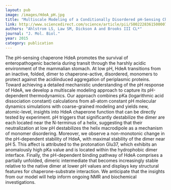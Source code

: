 ```yaml
---
layout: pub
image: /images/HdeA_pH.jpg
title: "Multiscale Modeling of a Conditionally Disordered pH-Sensing Chaperone"
link: http://www.sciencedirect.com/science/article/pii/S0022283615000078
authors: "Ahlstrom LS, Law SM, Dickson A and Brooks III CL*"
journal: "J. Mol. Biol."
year: 2015
category: publication
---
```


The pH-sensing chaperone HdeA promotes the survival of enteropathogenic bacteria during transit through the harshly acidic environment of the mammalian stomach. At low pH, HdeA transitions from an inactive, folded, dimer to chaperone-active, disordered, monomers to protect against the acidiinduced aggregation of periplasmic proteins. Toward achieving a detailed mechanistic understanding of the pH response of HdeA, we develop a multiscale modeling approach to capture its pH-dependent thermodynamics. Our approach combines pKa (logarithmic acid dissociation constant) calculations from all-atom constant pH molecular dynamics simulations with coarse-grained modeling and yields new, atomic-level, insights into HdeA chaperone function that can be directly tested by experiment. pH triggers that significantly destabilize the dimer are each located near the N-terminus of a helix, suggesting that their neutralization at low pH destabilizes the helix macrodipole as a mechanism of monomer disordering. Moreover, we observe a non-monotonic change in the pH-dependent stability of HdeA, with maximal stability of the dimer near pH 5. This affect is attributed to the protonation Glu37, which exhibits an anomalously high pKa value and is located within the hydrophobic dimer interface. Finally, the pH-dependent binding pathway of HdeA comprises a partially unfolded, dimeric intermediate that becomes increasingly stable relative to the native dimer at lower pH values and displays key structural features for chaperone-substrate interaction. We anticipate that the insights from our model will help inform ongoing NMR and biochemical investigations.

